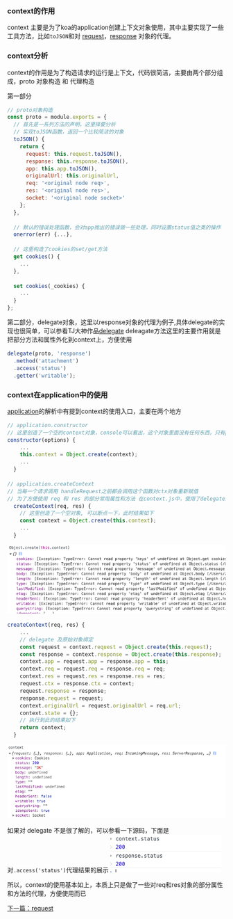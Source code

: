 ### context的作用
context 主要是为了koa的application创建上下文对象使用，其中主要实现了一些工具方法，比如```toJSON```和对 [request](./request.md)，[response](./response.md)
对象的代理。

### context分析
context的作用是为了构造请求的运行是上下文，代码很简洁，主要由两个部分组成，proto 对象构造 和 代理构造

第一部分
```javascript 1.8
// proto对象构造
const proto = module.exports = {
  // 首先是一系列方法的声明，这里择要分析
  // 实现toJSON函数，返回一个比较简洁的对象
  toJSON() {
    return {
      request: this.request.toJSON(),
      response: this.response.toJSON(),
      app: this.app.toJSON(),
      originalUrl: this.originalUrl,
      req: '<original node req>',
      res: '<original node res>',
      socket: '<original node socket>'
    };
  },

  // 默认的错误处理函数，会对app抛出的错误做一些处理，同时设置status值之类的操作
  onerror(err) {...},

  // 这里构造了cookies的set/get方法
  get cookies() {
    ...
  },

  set cookies(_cookies) {
    ...
  }
};
```

第二部分，delegate对象，这里以response对象的代理为例子,具体delegate的实现也很简单，可以参看TJ大神作品[delegate](https://github.com/tj/node-delegates)
deleagate方法这里的主要作用就是把部分方法和属性外化到context上，方便使用

```javascript 1.8
delegate(proto, 'response')
  .method('attachment') 
  .access('status')
  .getter('writable');
```


### context在application中的使用
[application](./application.md)的解析中有提到context的使用入口，主要在两个地方

```javascript 1.8
// application.constructor
// 这里创造了一个空的context对象，console可以看出，这个对象里面没有任何东西，只有prototype上挂了一堆东西
constructor(options) {
    ...
    this.context = Object.create(context);
    ...
  }

// application.createContext
// 当每一个请求调用 handleRequest之前都会调用这个函数对ctx对象重新赋值
// 为了方便使用 req 和 res 的部分常用属性和方法 在context.js中，使用了delegate对 resonse 和 request 对象进行代理
  createContext(req, res) {
    // 这里创造了一个空对象, 可以断点一下，此时结果如下
    const context = Object.create(this.context);
    ...
  }
```

![执行到此的结果](/assets/koa-context1.png)
```javascript 1.8
createContext(req, res) {
    ...
    // delegate 及原始对象绑定
    const request = context.request = Object.create(this.request);
    const response = context.response = Object.create(this.response);
    context.app = request.app = response.app = this;
    context.req = request.req = response.req = req;
    context.res = request.res = response.res = res;
    request.ctx = response.ctx = context;
    request.response = response;
    response.request = request;
    context.originalUrl = request.originalUrl = req.url;
    context.state = {};
    // 执行到此的结果如下
    return context;
  }
```
![执行到此的结果](/assets/koa-context2.png)

如果对 delegate 不是很了解的，可以参看一下源码，下面是对```.access('status')```代理结果的展示
![执行到此的结果](/assets/koa-context3.png)

所以，context的使用基本如上，本质上只是做了一些对req和res对象的部分属性和方法的代理，方便使用而已

[下一篇：request](./requestAndResponse.md)

